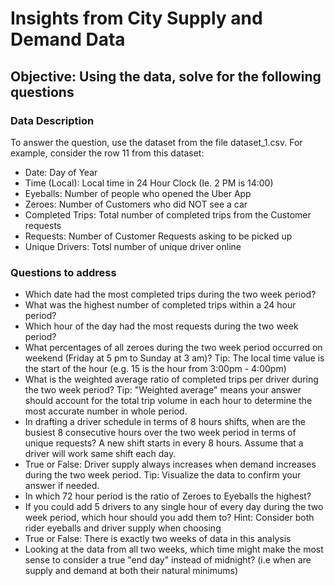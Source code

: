 # Insights from City Supply and Demand Data

## Objective:  Using the data, solve for the following questions

### Data Description

To answer the question, use the dataset from the file dataset_1.csv. For example, consider the row 11 from this dataset:

+ Date: Day of Year
+ Time (Local): Local time in 24 Hour Clock (Ie. 2 PM is 14:00)
+ Eyeballs: Number of people who opened the Uber App
+ Zeroes: Number of Customers who did NOT see a car
+ Completed Trips: Total number of completed trips from the Customer requests
+ Requests: Number of Customer Requests asking to be picked up
+ Unique Drivers: Totsl number of unique driver online

### Questions to address

+ Which date had the most completed trips during the two week period?
+ What was the highest number of completed trips within a 24 hour period?
+ Which hour of the day had the most requests during the two week period?
+ What percentages of all zeroes during the two week period occurred on weekend (Friday at 5 pm to Sunday at 3 am)? Tip: The local time value is the start of the hour (e.g.     15 is the hour from 3:00pm - 4:00pm)
+ What is the weighted average ratio of completed trips per driver during the two week period? Tip: "Weighted average" means your answer should account for the total trip       volume in each hour to determine the most accurate number in whole period.
+ In drafting a driver schedule in terms of 8 hours shifts, when are the busiest 8 consecutive hours over the two week period in terms of unique requests? A new shift starts   in every 8 hours. Assume that a driver will work same shift each day.
+ True or False: Driver supply always increases when demand increases during the two week period. Tip: Visualize the data to confirm your answer if needed.
+ In which 72 hour period is the ratio of Zeroes to Eyeballs the highest?
+ If you could add 5 drivers to any single hour of every day during the two week period, which hour should you add them to? Hint: Consider both rider eyeballs and driver       supply when choosing
+ True or False: There is exactly two weeks of data in this analysis
+ Looking at the data from all two weeks, which time might make the most sense to consider a true "end day" instead of midnight? (i.e when are supply and demand at both their   natural minimums)
